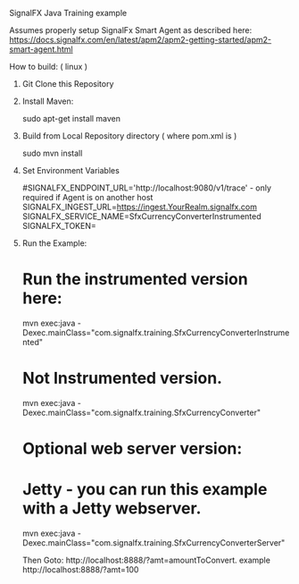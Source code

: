 SignalFX Java Training example

Assumes properly setup SignalFx Smart Agent as described here: https://docs.signalfx.com/en/latest/apm2/apm2-getting-started/apm2-smart-agent.html

How to build: ( linux )

1. Git Clone this Repository

2. Install Maven:

    sudo apt-get install maven 
    
3. Build from Local Repository directory ( where pom.xml is )

    sudo mvn install
    
4. Set Environment Variables

    #SIGNALFX_ENDPOINT_URL='http://localhost:9080/v1/trace' - only required if Agent is on another host
    SIGNALFX_INGEST_URL=https://ingest.YourRealm.signalfx.com
    SIGNALFX_SERVICE_NAME=SfxCurrencyConverterInstrumented
    SIGNALFX_TOKEN=<YourTokenHere>

5. Run the Example:

    # Run the instrumented version here:

    mvn exec:java -Dexec.mainClass="com.signalfx.training.SfxCurrencyConverterInstrumented"

    # Not Instrumented version.

    mvn exec:java -Dexec.mainClass="com.signalfx.training.SfxCurrencyConverter"
    
    # Optional web server version:
    
    # Jetty - you can run this example with a Jetty webserver.
    
    mvn exec:java -Dexec.mainClass="com.signalfx.training.SfxCurrencyConverterServer"
    
    Then Goto: http://localhost:8888/?amt=amountToConvert. example http://localhost:8888/?amt=100
    
    
